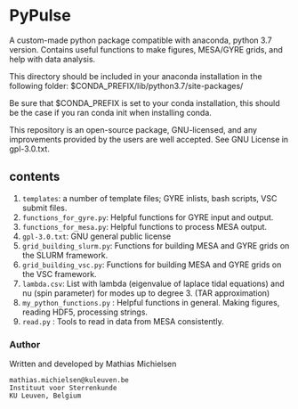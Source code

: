 # PyPulse

A custom-made python package compatible with anaconda, python 3.7 version.
Contains useful functions to make figures, MESA/GYRE grids, and help with data analysis.

This directory should be included in your anaconda installation in the following folder:
$CONDA_PREFIX/lib/python3.7/site-packages/

Be sure that $CONDA_PREFIX is set to your conda installation, this should be the case if you ran conda init when installing conda.

This repository is an open-source package, GNU-licensed, and any improvements provided by the users are well accepted. See GNU License in gpl-3.0.txt.

## contents

1. `templates`: a number of template files; GYRE inlists, bash scripts, VSC submit files.
2. `functions_for_gyre.py`: Helpful functions for GYRE input and output.
3. `functions_for_mesa.py`: Helpful functions to process MESA output.
3. `gpl-3.0.txt`: GNU general public license
4. `grid_building_slurm.py`: Functions for building MESA and GYRE grids on the SLURM framework.
5. `grid_building_vsc.py`: Functions for building MESA and GYRE grids on the VSC framework.
6. `lambda.csv`: List with lambda (eigenvalue of laplace tidal equations) and nu (spin parameter) for modes up to degree 3. (TAR approximation)
7. `my_python_functions.py` : Helpful functions in general. Making figures, reading HDF5, processing strings.
8. `read.py` : Tools to read in data from MESA consistently.



### Author
Written and developed by Mathias Michielsen
```
mathias.michielsen@kuleuven.be
Instituut voor Sterrenkunde
KU Leuven, Belgium
```
